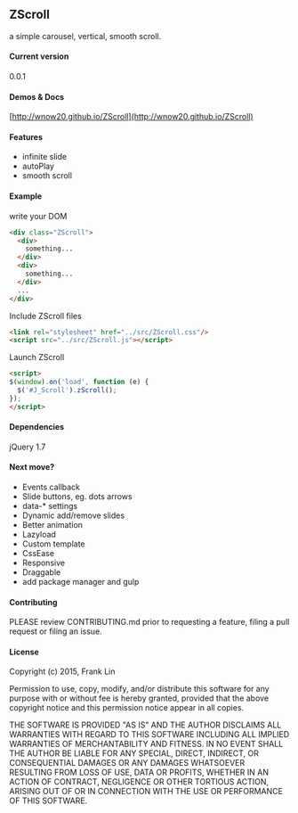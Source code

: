 ZScroll
---------

a simple carousel, vertical, smooth scroll.

#### Current version
 0.0.1

#### Demos & Docs
[http://wnow20.github.io/ZScroll](http://wnow20.github.io/ZScroll)

#### Features
+ infinite slide
+ autoPlay
+ smooth scroll

#### Example
write your DOM
```html
<div class="ZScroll">
  <div>
    something...
  </div>
  <div>
    something...
  </div>
  ...
</div>
```

Include ZScroll files
```html
<link rel="stylesheet" href="../src/ZScroll.css"/>
<script src="../src/ZScroll.js"></script>
```

Launch ZScroll
```html
<script>
$(window).on('load', function (e) {
  $('#J_Scroll').zScroll();
});
</script>
```

#### Dependencies

jQuery 1.7

#### Next move?
+ Events callback
+ Slide buttons, eg. dots arrows
+ data-* settings
+ Dynamic add/remove slides
+ Better animation
+ Lazyload
+ Custom template
+ CssEase
+ Responsive
+ Draggable
+ add package manager and gulp

#### Contributing
PLEASE review CONTRIBUTING.md prior to requesting a feature, filing a pull request or filing an issue.

#### License

Copyright (c) 2015, Frank Lin

Permission to use, copy, modify, and/or distribute this software for any
purpose with or without fee is hereby granted, provided that the above
copyright notice and this permission notice appear in all copies.

THE SOFTWARE IS PROVIDED "AS IS" AND THE AUTHOR DISCLAIMS ALL WARRANTIES
WITH REGARD TO THIS SOFTWARE INCLUDING ALL IMPLIED WARRANTIES OF
MERCHANTABILITY AND FITNESS. IN NO EVENT SHALL THE AUTHOR BE LIABLE FOR
ANY SPECIAL, DIRECT, INDIRECT, OR CONSEQUENTIAL DAMAGES OR ANY DAMAGES
WHATSOEVER RESULTING FROM LOSS OF USE, DATA OR PROFITS, WHETHER IN AN
ACTION OF CONTRACT, NEGLIGENCE OR OTHER TORTIOUS ACTION, ARISING OUT OF
OR IN CONNECTION WITH THE USE OR PERFORMANCE OF THIS SOFTWARE.
